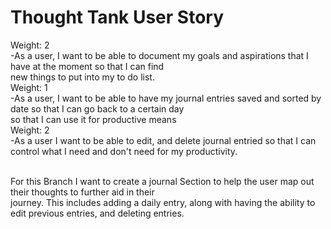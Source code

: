 # Thought Tank User Story

Weight: 2
  <br>-As a user, I want to be able to document my goals and aspirations that I have at the moment so that I can find 
  <br>new things to put into my to do list. 
<br>Weight: 1
  <br>-As a user, I want to be able to have my journal entries saved and sorted by date so that I can go back to a certain day 
 <br>so that I can use it for productive means
<br>Weight: 2
  <br>-As a user I want to be able to edit, and delete journal entried so that I can control what I need and don't need for my productivity.
  
  <br>For this Branch I want to create a journal Section to help the user map out their thoughts to further aid in their
  <br>journey. This includes adding a daily entry, along with having the ability to edit previous entries, and deleting entries. 
